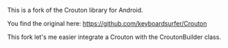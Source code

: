 This is a fork of the Crouton library for Android.

You find the original here: https://github.com/keyboardsurfer/Crouton

This fork let's me easier integrate a Crouton with the CroutonBuilder class.